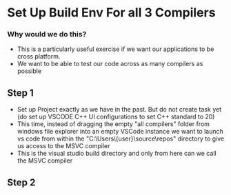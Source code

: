 # Set Up Build Env For all 3 Compilers

### Why would we do this?

- This is a particularly useful exercise if we want our applications to be cross platform.
- We want to be able to test our code across as many compilers as possible

## Step 1

- Set up Project exactly as we have in the past. But do not create task yet (do set up VSCODE C++ UI configurations to set C++ standard to 20)
- This time, instead of dragging the empty "all compilers" folder from windows file explorer into an empty VSCode instance we want to launch vs code from within the "C:\Users\\{user}\source\repos" directory to give us access to the MSVC compiler
- This is the visual studio build directory and only from here can we call the MSVC compiler

## Step 2